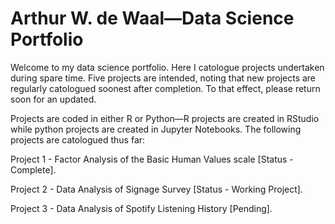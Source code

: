 # Arthur W. de Waal—Data Science Portfolio
Welcome to my data science portfolio. Here I catologue projects undertaken during spare time. Five projects are intended, noting that new projects are regularly catologued soonest after completion. To that effect, please return soon for an updated. 

Projects are coded in either R or Python—R projects are created in RStudio while python projects are created in Jupyter Notebooks. The following projects are catologued thus far:

Project 1 - Factor Analysis of the Basic Human Values scale [Status - Complete]. 

Project 2 - Data Analysis of Signage Survey [Status - Working Project].

Project 3 - Data Analysis of Spotify Listening History [Pending].
